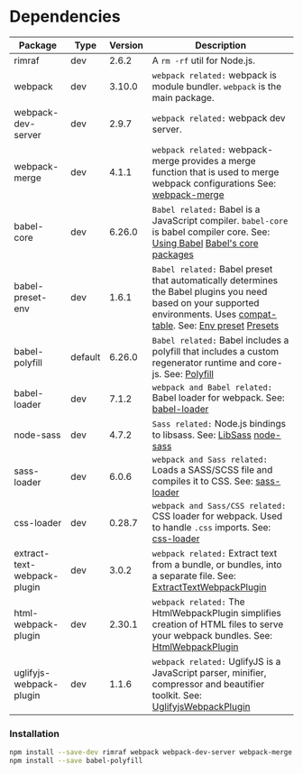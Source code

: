 # Dependencies

| Package                      | Type          | Version       | Description                                                                                                                                                                                                                                                                                                           |
| ---------------------------- | ------------- | ------------- | ----------------------------------------------------------------------------------------------------------------------------------------------------------------------------------------------------------------------------------------------------------------------------------------------------------------------|
| rimraf                       | dev           | 2.6.2         | A `rm -rf` util for Node.js.                                                                                                                                                                                                                                                                                          |
| webpack                      | dev           | 3.10.0        | `webpack related:` webpack is module bundler. `webpack` is the main package.                                                                                                                                                                                                                                          |
| webpack-dev-server           | dev           | 2.9.7         | `webpack related:` webpack dev server.                                                                                                                                                                                                                                                                                |
| webpack-merge                | dev           | 4.1.1         | `webpack related:` webpack-merge provides a merge function that is used to merge webpack configurations See: [webpack-merge](https://github.com/survivejs/webpack-merge)                                                                                                                                              |
| babel-core                   | dev           | 6.26.0        | `Babel related:` Babel is a JavaScript compiler. `babel-core` is babel compiler core. See: [Using Babel](https://babeljs.io/docs/setup/) [Babel's core packages](https://babeljs.io/docs/core-packages/)                                                                                                              |
| babel-preset-env             | dev           | 1.6.1         | `Babel related:` Babel preset that automatically determines the Babel plugins you need based on your supported environments. Uses [compat-table](https://github.com/kangax/compat-table). See: [Env preset](https://babeljs.io/docs/plugins/preset-env/) [Presets](https://babeljs.io/docs/plugins/#presets)          |
| babel-polyfill               | default       | 6.26.0        | `Babel related:` Babel includes a polyfill that includes a custom regenerator runtime and core-js. See: [Polyfill](https://babeljs.io/docs/usage/polyfill/)                                                                                                                                                           |
| babel-loader                 | dev           | 7.1.2         | `webpack and Babel related:` Babel loader for webpack. See: [babel-loader](https://webpack.js.org/loaders/babel-loader/)                                                                                                                                                                                              |
| node-sass                    | dev           | 4.7.2         | `Sass related:` Node.js bindings to libsass. See: [LibSass](http://sass-lang.com/libsass) [node-sass](https://github.com/sass/node-sass)                                                                                                                                                                              |
| sass-loader                  | dev           | 6.0.6         | `webpack and Sass related:` Loads a SASS/SCSS file and compiles it to CSS. See: [sass-loader](https://webpack.js.org/loaders/sass-loader/)                                                                                                                                                                            |
| css-loader                   | dev           | 0.28.7        | `webpack and Sass/CSS related:` CSS loader for webpack. Used to handle `.css` imports. See: [css-loader](https://webpack.js.org/loaders/css-loader/)                                                                                                                                                                  |
| extract-text-webpack-plugin  | dev           | 3.0.2         | `webpack related:` Extract text from a bundle, or bundles, into a separate file.  See: [ExtractTextWebpackPlugin](https://webpack.js.org/plugins/extract-text-webpack-plugin/)                                                                                                                                        |
| html-webpack-plugin          | dev           | 2.30.1        | `webpack related:` The HtmlWebpackPlugin simplifies creation of HTML files to serve your webpack bundles.  See: [HtmlWebpackPlugin](https://webpack.js.org/plugins/html-webpack-plugin/)                                                                                                                              |
| uglifyjs-webpack-plugin      | dev           | 1.1.6         | `webpack related:` UglifyJS is a JavaScript parser, minifier, compressor and beautifier toolkit.  See: [UglifyjsWebpackPlugin](https://webpack.js.org/plugins/uglifyjs-webpack-plugin/)                                                                                                                               |

### Installation

```bash
npm install --save-dev rimraf webpack webpack-dev-server webpack-merge babel-core babel-preset-env babel-loader node-sass sass-loader css-loader extract-text-webpack-plugin html-webpack-plugin
npm install --save babel-polyfill
```
